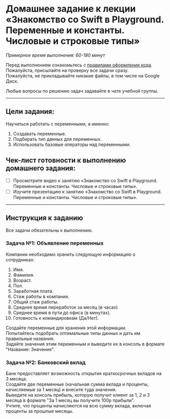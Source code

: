 # Домашнее задание к лекции «Знакомство со Swift в Playground. Переменные и константы. Числовые и строковые типы»

_Примерное время выполнения: 60-180 минут_

Перед выполнением ознакомьтесь с [правилами оформления кода](https://github.com/netology-code/codestyle/blob/master/swift/README.md).  
Пожалуйста, присылайте на проверку все задачи сразу.  
Пожалуйста, не прикладывайте никакие файлы, в том числе на Google Диск.

Любые вопросы по решению задач задавайте в чате учебной группы.

_______
## Цели задания:

Научиться работать с переменными, а именно:
1. Создавать переменные.
2. Подбирать тип данных для переменных.
3. Использовать базовые операторы над переменными.

## Чек-лист готовности к выполнению домашнего задания:

- [ ] Просмотрите видео к занятию «Знакомство со Swift в Playground. Переменные и константы. Числовые и строковые типы».
- [ ] Изучите презентацию к занятию «Знакомство со Swift в Playground. Переменные и константы. Числовые и строковые типы».

----------------------

## Инструкция к заданию
Все задачи обязательны к выполнению.

### Задача №1: Объявление переменных

Компании необходимо хранить следующую информацию о сотрудниках:

1. Имя.
2. Фамилия.
3. Возраст.
4. Пол.
5. Заработная плата.
6. Стаж работы в компании.
7. Общий стаж работы.
8. Среднее время переработок за месяц (в часах)
9. Среднее время в пути до офиса (в минутах).
10. Готовность к командировкам (Да/Нет).

Создайте переменные для хранения этой информации.  
Попытайтесь подобрать оптимальные типы данных и дать им правильные названия.  
Задайте значения этим переменным и выведите их в консоль в формате "Название: Значение".


### Задача №2: Банковский вклад

Банк предоставляет возможность открытия краткосрочных вкладов на 3 месяца.  
Создайте две переменные (начальная сумма вклада и проценты, начисляемые за 1 месяц) и внесите туда значения.  
Выведите на консоль прибыль, которую получит клиент за 1, 2 и 3 месяца в формате "За 1 месяц вы получите 100р прибыли".  
Учтите, что проценты начисляются на всю сумму вклада, включая проценты за прошлые месяцы. 
